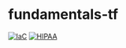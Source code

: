 # fundamentals-tf

[![IaC](https://app.soluble.cloud/api/v1/public/badges/ebb0f65e-7a9c-4ab3-8a61-63fa20177711.svg)](https://app.soluble.cloud/repos/details/github.com/jvogt/fundamentals-tf)  [![HIPAA](https://app.soluble.cloud/api/v1/public/badges/770dbbc4-38d1-476d-b145-c3a1c45e1a1e.svg)](https://app.soluble.cloud/repos/details/github.com/jvogt/fundamentals-tf)  

